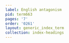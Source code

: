 ```yaml
---
label: English antagonism
pid: term663
pages: '7'
order: '0261'
layout: generic_index_term
collection: index-headings
---
```

